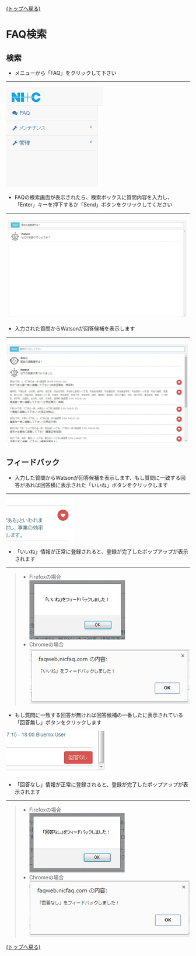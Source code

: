 [(トップへ戻る)](https://github.com/solctatg/FAQService_Manual)
# FAQ検索
## 検索
- メニューから「FAQ」をクリックして下さい

------------------------------------
![1](../img/faq/faq_1.jpg)

- FAQの検索画面が表示されたら、検索ボックスに質問内容を入力し、「Enter」キーを押下するか「Send」ボタンをクリックしてください

------------------------------------
![2](../img/faq/faq_2.jpg)

- 入力された質問からWatsonが回答候補を表示します

------------------------------------
![3](../img/faq/faq_3.jpg)

## フィードバック

- 入力した質問からWatsonが回答候補を表示します、もし質問に一致する回答があれば回答横に表示された「いいね」ボタンをクリックします

------------------------------------
![4](../img/faq/faq_4.jpg)

- 「いいね」情報が正常に登録されると、登録が完了したポップアップが表示されます

------------------------------------
> - Firefoxの場合  
> ![5-1](../img/faq/faq_5_firefox.jpg)  
> - Chromeの場合  
> ![5-2](../img/faq/faq_5_chrome.jpg)

- もし質問に一致する回答が無ければ回答候補の一番したに表示されている「回答無し」ボタンをクリックします

![6](../img/faq/faq_6.jpg)

- 「回答なし」情報が正常に登録されると、登録が完了したポップアップが表示されます

------------------------------------
> - Firefoxの場合  
> ![7-1](../img/faq/faq_7_firefox.jpg)  
> - Chromeの場合  
> ![7-2](../img/faq/faq_7_chrome.jpg)

[(トップへ戻る)](https://github.com/solctatg/FAQService_Manual)